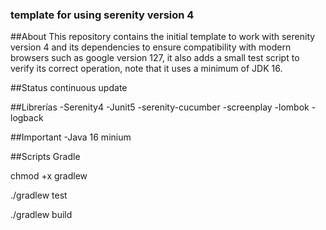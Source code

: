 ### template for using serenity version 4

##About
This repository contains the initial template to work with serenity version 4 and its dependencies to ensure compatibility with modern browsers such as google version 127, it also adds a small test script to verify its correct operation, note that it uses a minimum of JDK 16.

##Status
continuous update

##Librerías
-Serenity4
-Junit5
-serenity-cucumber
-screenplay
-lombok
-logback


##Important
-Java 16 minium

##Scripts Gradle

chmod +x gradlew

./gradlew test

./gradlew build


